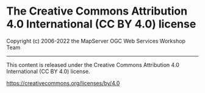 # The Creative Commons Attribution 4.0 International (CC BY 4.0) license

Copyright (c) 2006-2022 the MapServer OGC Web Services Workshop Team

* * *

This content is released under the Creative Commons Attribution 4.0 International (CC BY 4.0) license.

https://creativecommons.org/licenses/by/4.0

